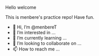 Hello
welcome




This is menbere's practice repo! Have fun.

- 👋 Hi, I’m @menbereT
- 👀 I’m interested in ...
- 🌱 I’m currently learning ...
- 💞️ I’m looking to collaborate on ...
- 📫 How to reach me ...

<!---
menbereT/menbereT is a ✨ special ✨ repository because its `README.md` (this file) appears on your GitHub profile.
You can click the Preview link to take a look at your changes.
--->
